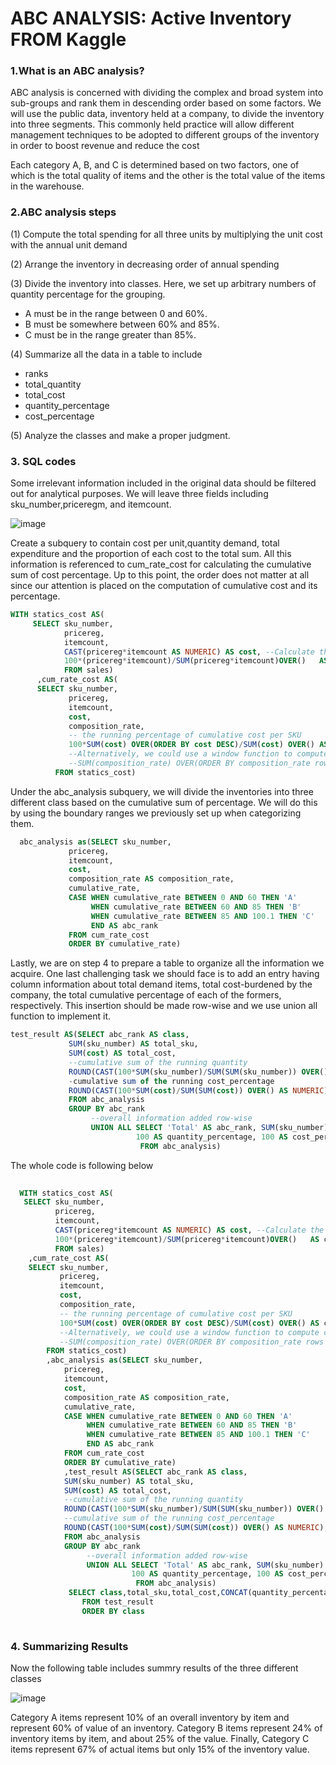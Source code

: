 ABC ANALYSIS: Active Inventory FROM Kaggle 
===========================================

### 1.What is an ABC analysis?

ABC analysis is concerned with dividing the complex and broad system into sub-groups and rank them in descending order based on some factors.  We will use the public data, inventory held at a company, to divide the inventory into three segments. This commonly held practice will allow different management techniques to be adopted to different 
groups of the inventory in order to boost revenue and reduce the cost 

Each category A, B, and C is determined based on two factors, one of which is the total quality of items and the other is the total value of the items in the warehouse. 

### 2.ABC analysis steps

(1) Compute the total spending for all three units by multiplying 
     the unit cost with the annual unit demand

(2) Arrange the inventory in decreasing order of annual spending

(3) Divide the inventory into classes. Here, we set up  arbitrary numbers 
   of quantity percentage for the grouping. 

  -  A must be in the range between 0 and 60%.
  -  B must be somewhere between 60% and 85%.
   - C must be in the range greater than 85%.

(4) Summarize all the data in a table to include    
   - ranks
   - total_quantity
   - total_cost
   - quantity_percentage
   - cost_percentage 

(5) Analyze the classes and make a proper judgment.

### 3. SQL codes 



Some irrelevant information included in the original data should be filtered out for analytical purposes. We will leave three fields including  sku_number,priceregm, and itemcount.

![image](https://user-images.githubusercontent.com/53164959/63311281-8a74b500-c338-11e9-9720-9ddb7048ee23.png)


Create a subquery to contain cost per unit,quantity demand, total expenditure and the proportion of each cost to the total sum.  All this information is referenced to cum_rate_cost for calculating the cumulative sum of cost percentage. Up to this point, the order does not matter at all since our attention is placed on the computation of cumulative cost and its percentage. 

```sql
WITH statics_cost AS(
     SELECT sku_number,
            pricereg,
            itemcount,
            CAST(pricereg*itemcount AS NUMERIC) AS cost, --Calculate the additive cost per SKU
            100*(pricereg*itemcount)/SUM(pricereg*itemcount)OVER()   AS composition_rate 
            FROM sales)
      ,cum_rate_cost AS(
      SELECT sku_number,
             pricereg,
             itemcount,
             cost,
             composition_rate,
             -- the running percentage of cumulative cost per SKU
             100*SUM(cost) OVER(ORDER BY cost DESC)/SUM(cost) OVER() AS cumulative_rate, 
             --Alternatively, we could use a window function to compute cmulative_rate
             --SUM(composition_rate) OVER(ORDER BY composition_rate rows BETWEEN UNBOUNDED PRECEDING AND CURRENT ROW) AS cumulative_rate
          FROM statics_cost)

```
Under the abc_analysis subquery, we will divide the inventories into three different class based on the cumulative sum of percentage. 
We will do this by using the boundary ranges we previously set up when categorizing them. 
             
             
 ```sql            
   abc_analysis as(SELECT sku_number,
              pricereg,
              itemcount,
              cost,
              composition_rate AS composition_rate,
              cumulative_rate,
              CASE WHEN cumulative_rate BETWEEN 0 AND 60 THEN 'A'
                   WHEN cumulative_rate BETWEEN 60 AND 85 THEN 'B'
                   WHEN cumulative_rate BETWEEN 85 AND 100.1 THEN 'C'
                   END AS abc_rank
              FROM cum_rate_cost 
              ORDER BY cumulative_rate)
```  
 
Lastly, we are on step 4 to prepare a table to organize all the information we acquire.  One last challenging task we should face is to add an entry having column information about total demand items, total cost-burdened by the company, the total cumulative percentage of each of the formers, respectively.  This insertion should be made row-wise and we use union all function to implement it.
    
 ```sql             
 test_result AS(SELECT abc_rank AS class,
              SUM(sku_number) AS total_sku,
              SUM(cost) AS total_cost,
              --cumulative sum of the running quantity
              ROUND(CAST(100*SUM(sku_number)/SUM(SUM(sku_number)) OVER() AS NUMERIC),0)  AS quantity_percentage,
              -cumulative sum of the running cost_percentage
              ROUND(CAST(100*SUM(cost)/SUM(SUM(cost)) OVER() AS NUMERIC),0) AS cost_percentage
              FROM abc_analysis 
              GROUP BY abc_rank
                   --overall information added row-wise
                   UNION ALL SELECT 'Total' AS abc_rank, SUM(sku_number) AS total_sku,SUM(cost) AS total_cost,
                             100 AS quantity_percentage, 100 AS cost_percentage
                              FROM abc_analysis)
  ```               
  The whole code is following below 
  
  ```sql
                   
    WITH statics_cost AS(
     SELECT sku_number,
            pricereg,
            itemcount,
            CAST(pricereg*itemcount AS NUMERIC) AS cost, --Calculate the additive cost per SKU
            100*(pricereg*itemcount)/SUM(pricereg*itemcount)OVER()   AS composition_rate 
            FROM sales)
      ,cum_rate_cost AS(
      SELECT sku_number,
             pricereg,
             itemcount,
             cost,
             composition_rate,
             -- the running percentage of cumulative cost per SKU
             100*SUM(cost) OVER(ORDER BY cost DESC)/SUM(cost) OVER() AS cumulative_rate
             --Alternatively, we could use a window function to compute cmulative_rate
             --SUM(composition_rate) OVER(ORDER BY composition_rate rows BETWEEN UNBOUNDED PRECEDING AND CURRENT ROW) AS cumulative_rate
          FROM statics_cost)
          ,abc_analysis as(SELECT sku_number,
              pricereg,
              itemcount,
              cost,
              composition_rate AS composition_rate,
              cumulative_rate,
              CASE WHEN cumulative_rate BETWEEN 0 AND 60 THEN 'A'
                   WHEN cumulative_rate BETWEEN 60 AND 85 THEN 'B'
                   WHEN cumulative_rate BETWEEN 85 AND 100.1 THEN 'C'
                   END AS abc_rank
              FROM cum_rate_cost 
              ORDER BY cumulative_rate)
              ,test_result AS(SELECT abc_rank AS class,
              SUM(sku_number) AS total_sku,
              SUM(cost) AS total_cost,
              --cumulative sum of the running quantity
              ROUND(CAST(100*SUM(sku_number)/SUM(SUM(sku_number)) OVER() AS NUMERIC),0)  AS quantity_percentage,
              --cumulative sum of the running cost_percentage
              ROUND(CAST(100*SUM(cost)/SUM(SUM(cost)) OVER() AS NUMERIC),0) AS cost_percentage
              FROM abc_analysis 
              GROUP BY abc_rank
                   --overall information added row-wise
                   UNION ALL SELECT 'Total' AS abc_rank, SUM(sku_number) AS total_sku,SUM(cost) AS total_cost,
                             100 AS quantity_percentage, 100 AS cost_percentage
                              FROM abc_analysis)
               SELECT class,total_sku,total_cost,CONCAT(quantity_percentage||'%') AS quantity_percentage,CONCAT(cost_percentage||'%') AS                       cost_percentage
                  FROM test_result
                  ORDER BY class
                  
```

### 4. Summarizing Results

Now the following table includes summry results of the three different classes

![image](https://user-images.githubusercontent.com/53164959/63314414-82217780-c342-11e9-94a6-bf5ab6dc5db2.png)

Category A items represent 10% of an overall inventory by item and represent 60% of value of an inventory. Category B items represent 24% of inventory items by item, and about 25% of the value. Finally, Category C items represent 67% of actual items but only 15% of the inventory value.


